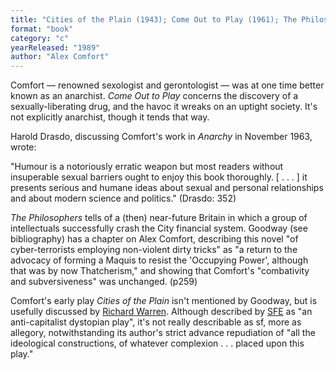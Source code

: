 ```yaml
---
title: "Cities of the Plain (1943); Come Out to Play (1961); The Philosophers (1989)"
format: "book"
category: "c"
yearReleased: "1989"
author: "Alex Comfort"
---
```


Comfort — renowned sexologist and gerontologist — was at one time better known as an anarchist. _Come Out to Play_ concerns the discovery of a sexually-liberating drug, and the havoc it wreaks on an uptight society. It's not explicitly anarchist, though it tends that way.

Harold Drasdo, discussing Comfort's work in _Anarchy_ in November 1963, wrote:

"Humour is a notoriously erratic weapon but most readers without insuperable sexual barriers ought to enjoy this book thoroughly. [ . . . ] it presents serious and humane ideas about sexual and personal relationships and about modern science and politics." (Drasdo: 352)

_The Philosophers_ tells of a (then) near-future Britain in which a group of intellectuals successfully crash the City financial system. Goodway (see bibliography) has a chapter on Alex Comfort, describing this novel "of cyber-terrorists employing non-violent dirty tricks" as "a return to the advocacy of forming a Maquis to resist the 'Occupying Power', although that was by now Thatcherism," and showing that Comfort's "combativity and subversiveness" was unchanged. (p259)

Comfort's early play _Cities of the Plain_ isn't mentioned by Goodway, but is usefully discussed by <a href="https://richardawarren.wordpress.com/tag/anarchism/">Richard Warren</a>. Although described by <a href="https://sf-encyclopedia.com/entry/comfort_alex">SFE</a> as "an anti-capitalist dystopian play", it's not really describable as sf, more as allegory, notwithstanding its author's strict advance repudiation of "all the ideological constructions, of whatever complexion . . . placed upon this play."

